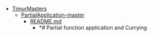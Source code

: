 - <a href = "E:\Node_projects\Node_Way\NBase\_Md\_Index\__Closer\_HPW\Part_I\content\Courses\Fundamentals\partialAppAndCurry\TimurMasters\cat.TimurMasters\dir.TimurMasters.md">TimurMasters</a>
    - <a href = "E:\Node_projects\Node_Way\NBase\_Md\_Index\__Closer\_HPW\Part_I\content\Courses\Fundamentals\partialAppAndCurry\TimurMasters\PartialApplication-master\cat.PartialApplication-master\dir.PartialApplication-master.md">PartialApplication-master</a>
        - <a href = "E:\Node_projects\Node_Way\NBase\_Md\_Index\__Closer\_HPW\Part_I\content\Courses\Fundamentals\partialAppAndCurry\TimurMasters\PartialApplication-master\README.md">README.md</a>
            - *# Partial function application and Currying
    
